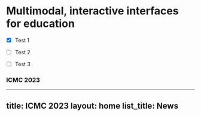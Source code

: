 
# Multimodal, interactive interfaces for education




- [x] Test 1
- [ ] Test 2
- [ ] Test 3




### ICMC 2023


---
title: ICMC 2023
layout: home
list_title: News
---
